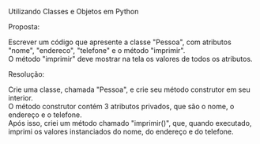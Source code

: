 Utilizando Classes e Objetos em Python

Proposta:

Escrever um código que apresente a classe "Pessoa", com atributos "nome", "endereco", "telefone" e o método "imprimir".     
O método "imprimir" deve mostrar na tela os valores de todos os atributos.

Resolução:

Crie uma classe, chamada "Pessoa", e crie seu método construtor em seu interior.    
O método construtor contém 3 atributos privados, que são o nome, o endereço e o telefone.   
Após isso, criei um método chamado "imprimir()", que, quando executado, imprimi os valores instanciados do nome, do endereço e do telefone.   
